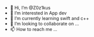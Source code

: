 - 👋 Hi, I’m @Z0z1kus
- 👀 I’m interested in App dev
- 🌱 I’m currently learning swift and c++
- 💞️ I’m looking to collaborate on ...
- 📫 How to reach me ...

<!---
Z0z1kus/Z0z1kus is a ✨ special ✨ repository because its `README.md` (this file) appears on your GitHub profile.
You can click the Preview link to take a look at your changes.
--->
